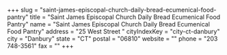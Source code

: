 +++
slug = "saint-james-episcopal-church-daily-bread-ecumenical-food-pantry"
title = "Saint James Episcopal Church Daily Bread Ecumenical Food Pantry"
name = "Saint James Episcopal Church Daily Bread Ecumenical Food Pantry"
address = "25 West Street "
cityIndexKey = "city-ct-danbury"
city = "Danbury"
state = "CT"
postal = "06810"
website = ""
phone = "203 748-3561"
fax = ""
+++
